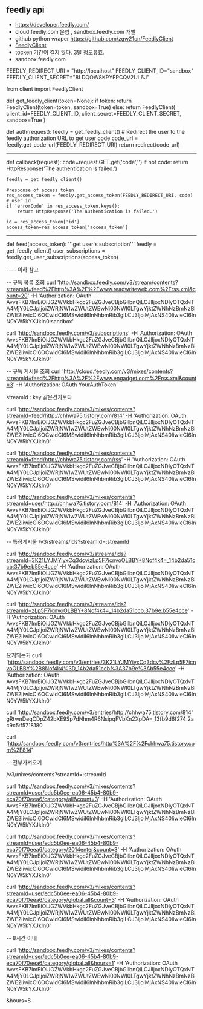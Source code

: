 ## feedly api
- https://developer.feedly.com/
- cloud.feedly.com 운영  , sandbox.feedly.com 개발
- github python wraper https://github.com/zgw21cn/FeedlyClient
- [FeedlyClient](https://github.com/zgw21cn/FeedlyClient/blob/master/client.py)
- tocken 기간이 길지 않다. 3달 정도유효.
- sandbox.feedly.com


FEEDLY_REDIRECT_URI = "http://localhost"
FEEDLY_CLIENT_ID="sandbox"
FEEDLY_CLIENT_SECRET="8LDQOW8KPYFPCQV2UL6J"

from client import FeedlyClient

def get_feedly_client(token=None):
    if token:
        return FeedlyClient(token=token, sandbox=True)
    else:
        return FeedlyClient(
                            client_id=FEEDLY_CLIENT_ID,
                            client_secret=FEEDLY_CLIENT_SECRET,
                            sandbox=True
        )


def auth(request):
    feedly = get_feedly_client()
    # Redirect the user to the feedly authorization URL to get user code
    code_url = feedly.get_code_url(FEEDLY_REDIRECT_URI)
    return redirect(code_url)

------------

def callback(request):
    code=request.GET.get('code','')
    if not code:
        return HttpResponse('The authentication is failed.')

    feedly = get_feedly_client()

    #response of access token
    res_access_token = feedly.get_access_token(FEEDLY_REDIRECT_URI, code)
    # user id
    if 'errorCode' in res_access_token.keys():
        return HttpResponse('The authentication is failed.')

    id = res_access_token['id']
    access_token=res_access_token['access_token']

------------------
def feed(access_token):
    '''get user's subscription'''
    feedly = get_feedly_client()
    user_subscriptions = feedly.get_user_subscriptions(access_token)
    
    
    
---- 이하 참고 
    

-- 구독 목록 조회
curl 'http://sandbox.feedly.com/v3/stream/contents?streamId=feed%2Fhttp%3A%2F%2Fwww.readwriteweb.com%2Frss.xml&count=20' -H 'Authorization: OAuth AvvsFKB7ImEiOiJGZWVkbHkgc2FuZGJveCBjbGllbnQiLCJlIjoxNDIyOTQxNTA4MjY0LCJpIjoiZWRjNWIwZWUtZWEwNi00NWI0LTgwYjktZWNhNzBmNzBlZWE2IiwicCI6OCwidCI6MSwidiI6InNhbmRib3giLCJ3IjoiMjAxNS40IiwieCI6InN0YW5kYXJkIn0:sandbox'

curl 'http://sandbox.feedly.com/v3/subscriptions' -H 'Authorization: OAuth AvvsFKB7ImEiOiJGZWVkbHkgc2FuZGJveCBjbGllbnQiLCJlIjoxNDIyOTQxNTA4MjY0LCJpIjoiZWRjNWIwZWUtZWEwNi00NWI0LTgwYjktZWNhNzBmNzBlZWE2IiwicCI6OCwidCI6MSwidiI6InNhbmRib3giLCJ3IjoiMjAxNS40IiwieCI6InN0YW5kYXJkIn0'



-- 구독 게시물 조회
curl 'http://cloud.feedly.com/v3/mixes/contents?streamId=feed%2Fhttp%3A%2F%2Fwww.engadget.com%2Frss.xml&count=3' -H 'Authorization: OAuth YourAuthToken'

streamId  : key 같은건가보다

curl 'http://sandbox.feedly.com/v3/mixes/contents?streamId=feed/http://chhwa75.tistory.com/814' -H 'Authorization: OAuth AvvsFKB7ImEiOiJGZWVkbHkgc2FuZGJveCBjbGllbnQiLCJlIjoxNDIyOTQxNTA4MjY0LCJpIjoiZWRjNWIwZWUtZWEwNi00NWI0LTgwYjktZWNhNzBmNzBlZWE2IiwicCI6OCwidCI6MSwidiI6InNhbmRib3giLCJ3IjoiMjAxNS40IiwieCI6InN0YW5kYXJkIn0'

curl 'http://sandbox.feedly.com/v3/mixes/contents?streamId=feed/http://chhwa75.tistory.com/rss' -H 'Authorization: OAuth AvvsFKB7ImEiOiJGZWVkbHkgc2FuZGJveCBjbGllbnQiLCJlIjoxNDIyOTQxNTA4MjY0LCJpIjoiZWRjNWIwZWUtZWEwNi00NWI0LTgwYjktZWNhNzBmNzBlZWE2IiwicCI6OCwidCI6MSwidiI6InNhbmRib3giLCJ3IjoiMjAxNS40IiwieCI6InN0YW5kYXJkIn0'


curl 'http://sandbox.feedly.com/v3/mixes/contents?streamId=user/http://chhwa75.tistory.com/814' -H 'Authorization: OAuth AvvsFKB7ImEiOiJGZWVkbHkgc2FuZGJveCBjbGllbnQiLCJlIjoxNDIyOTQxNTA4MjY0LCJpIjoiZWRjNWIwZWUtZWEwNi00NWI0LTgwYjktZWNhNzBmNzBlZWE2IiwicCI6OCwidCI6MSwidiI6InNhbmRib3giLCJ3IjoiMjAxNS40IiwieCI6InN0YW5kYXJkIn0'


-- 특정게시물
/v3/streams/ids?streamId=:streamId

curl 'http://sandbox.feedly.com/v3/streams/ids?streamId=3K21LYJMYiyxCq3dcv/zLp5F7icnvoOLBBY+8Nof4k4=_14b2da51ccb:37b9e:b55e4cce' -H 'Authorization: OAuth AvvsFKB7ImEiOiJGZWVkbHkgc2FuZGJveCBjbGllbnQiLCJlIjoxNDIyOTQxNTA4MjY0LCJpIjoiZWRjNWIwZWUtZWEwNi00NWI0LTgwYjktZWNhNzBmNzBlZWE2IiwicCI6OCwidCI6MSwidiI6InNhbmRib3giLCJ3IjoiMjAxNS40IiwieCI6InN0YW5kYXJkIn0'

curl 'http://sandbox.feedly.com/v3/streams/ids?streamId=zLp5F7icnvoOLBBY+8Nof4k4=_14b2da51ccb:37b9e:b55e4cce' -H 'Authorization: OAuth AvvsFKB7ImEiOiJGZWVkbHkgc2FuZGJveCBjbGllbnQiLCJlIjoxNDIyOTQxNTA4MjY0LCJpIjoiZWRjNWIwZWUtZWEwNi00NWI0LTgwYjktZWNhNzBmNzBlZWE2IiwicCI6OCwidCI6MSwidiI6InNhbmRib3giLCJ3IjoiMjAxNS40IiwieCI6InN0YW5kYXJkIn0'

요거되는거
curl 'http://sandbox.feedly.com/v3/entries/3K21LYJMYiyxCq3dcv%2FzLp5F7icnvoOLBBY%2B8Nof4k4%3D_14b2da51ccb%3A37b9e%3Ab55e4cce' -H 'Authorization: OAuth AvvsFKB7ImEiOiJGZWVkbHkgc2FuZGJveCBjbGllbnQiLCJlIjoxNDIyOTQxNTA4MjY0LCJpIjoiZWRjNWIwZWUtZWEwNi00NWI0LTgwYjktZWNhNzBmNzBlZWE2IiwicCI6OCwidCI6MSwidiI6InNhbmRib3giLCJ3IjoiMjAxNS40IiwieCI6InN0YW5kYXJkIn0'

curl 'http://sandbox.feedly.com/v3/entries/http://chhwa75.tistory.com/814'
gRtwnDeqCDpZ42bXE9Sp7dNhm4R6NsipqFVbXn2XpDA=_13fb9d6f274:2ac9c5:f5718180

curl 'http://sandbox.feedly.com/v3/entries/http%3A%2F%2Fchhwa75.tistory.com%2F814'

-- 전부가져오기

/v3/mixes/contents?streamId=:streamId

curl 'http://sandbox.feedly.com/v3/mixes/contents?streamId=user/edc5b0ee-ea06-45b4-80b9-eca70f70eea6/category/all&count=3' -H 'Authorization: OAuth AvvsFKB7ImEiOiJGZWVkbHkgc2FuZGJveCBjbGllbnQiLCJlIjoxNDIyOTQxNTA4MjY0LCJpIjoiZWRjNWIwZWUtZWEwNi00NWI0LTgwYjktZWNhNzBmNzBlZWE2IiwicCI6OCwidCI6MSwidiI6InNhbmRib3giLCJ3IjoiMjAxNS40IiwieCI6InN0YW5kYXJkIn0'

curl 'http://sandbox.feedly.com/v3/mixes/contents?streamId=user/edc5b0ee-ea06-45b4-80b9-eca70f70eea6/category/2014enter&count=3' -H 'Authorization: OAuth AvvsFKB7ImEiOiJGZWVkbHkgc2FuZGJveCBjbGllbnQiLCJlIjoxNDIyOTQxNTA4MjY0LCJpIjoiZWRjNWIwZWUtZWEwNi00NWI0LTgwYjktZWNhNzBmNzBlZWE2IiwicCI6OCwidCI6MSwidiI6InNhbmRib3giLCJ3IjoiMjAxNS40IiwieCI6InN0YW5kYXJkIn0'

curl 'http://sandbox.feedly.com/v3/mixes/contents?streamId=user/edc5b0ee-ea06-45b4-80b9-eca70f70eea6/category/global.all&count=3' -H 'Authorization: OAuth AvvsFKB7ImEiOiJGZWVkbHkgc2FuZGJveCBjbGllbnQiLCJlIjoxNDIyOTQxNTA4MjY0LCJpIjoiZWRjNWIwZWUtZWEwNi00NWI0LTgwYjktZWNhNzBmNzBlZWE2IiwicCI6OCwidCI6MSwidiI6InNhbmRib3giLCJ3IjoiMjAxNS40IiwieCI6InN0YW5kYXJkIn0'

-- 8시간 이내

curl 'http://sandbox.feedly.com/v3/mixes/contents?streamId=user/edc5b0ee-ea06-45b4-80b9-eca70f70eea6/category/global.all&hours=1' -H 'Authorization: OAuth AvvsFKB7ImEiOiJGZWVkbHkgc2FuZGJveCBjbGllbnQiLCJlIjoxNDIyOTQxNTA4MjY0LCJpIjoiZWRjNWIwZWUtZWEwNi00NWI0LTgwYjktZWNhNzBmNzBlZWE2IiwicCI6OCwidCI6MSwidiI6InNhbmRib3giLCJ3IjoiMjAxNS40IiwieCI6InN0YW5kYXJkIn0'

&hours=8
